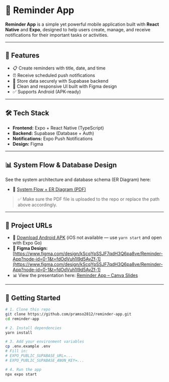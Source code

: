 # 🧠 Reminder App

**Reminder App** is a simple yet powerful mobile application built with **React Native** and **Expo**, designed to help users create, manage, and receive notifications for their important tasks or activities.

---

## 🚀 Features

- 📋 Create reminders with title, date, and time
- ⏰ Receive scheduled push notifications
- 🧠 Store data securely with Supabase backend
- 📱 Clean and responsive UI built with Figma design
- ✅ Supports Android (APK-ready)

---

## 🛠️ Tech Stack

- **Frontend:** Expo + React Native (TypeScript)
- **Backend:** Supabase (Database + Auth)
- **Notifications:** Expo Push Notifications
- **Design:** Figma

---

## 📊 System Flow & Database Design

See the system architecture and database schema (ER Diagram) here:

- 📄 [System Flow + ER Diagram (PDF)](./reminder-system-flow-er-diagram.pdf)

> ✅ Make sure the PDF file is uploaded to the repo or replace the path above accordingly.

---

## 🔗 Project URLs
- 🔧 [Download Android APK](https://expo.dev/accounts/petchprams/projects/reminder-app/builds/8ea5275c-fae7-4944-b770-19709af5d19f) (iOS not available — use `yarn start` and open with Expo Go)
- 🎨 **Figma Design:** [https://www.figma.com/design/kScqYpSSJF7qdH3Q6pa8ve/Reminder-App?node-id=0-1&t=fdOdVuh1I9d5AvZf-1](https://www.figma.com/design/kScqYpSSJF7qdH3Q6pa8ve/Reminder-App?node-id=0-1&t=fdOdVuh1I9d5AvZf-1)
- 📊 View the presentation here: [Reminder App – Canva Slides](https://www.canva.com/design/DAGtgGANotc/MW_4xKEdPYw3OiQhNzs1uw/edit)
---

## 🧪 Getting Started

```bash
# 1. Clone this repo
git clone https://github.com/pramso2812/reminder-app.git
cd reminder-app

# 2. Install dependencies
yarn install

# 3. Add your environment variables
cp .env.example .env
# Fill in:
# EXPO_PUBLIC_SUPABASE_URL=...
# EXPO_PUBLIC_SUPABASE_ANON_KEY=...

# 4. Run the app
npx expo start
